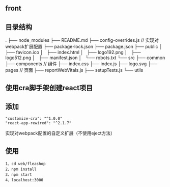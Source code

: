 ## front
## 目录结构
.
├── node_modules
├── README.md
├── config-overrides.js  // 实现对webpack扩展配置
├── package-lock.json
├── package.json
├── public
│   ├── favicon.ico
│   ├── index.html
│   ├── logo192.png
│   ├── logo512.png
│   ├── manifest.json
│   └── robots.txt
└── src
    ├── common
    ├── components  // 组件
    ├── index.css
    ├── index.js
    ├── logo.svg
    ├── pages			// 页面
    ├── reportWebVitals.js
    ├── setupTests.js
    └── utils

## 使用cra脚手架创建react项目
## 添加
    "customize-cra": "^1.0.0"
    "react-app-rewired": "^2.1.7"

实现对webpack配置的自定义扩展（不使用eject方法）





## 使用

```shell
1、cd web/fleashop
2、npm install
3、npm start
4、localhost:3000
```

